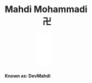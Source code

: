 <H1>Mahdi Mohammadi &nbsp &nbsp &nbsp &nbsp &nbsp &nbsp  &nbsp &nbsp &nbsp  &nbsp &nbsp &nbsp  &nbsp &nbsp &nbsp &nbsp &nbsp &nbsp &nbsp &nbsp &nbsp &nbsp &nbsp &nbsp &nbsp &nbsp &nbsp 卍</H1> 
<a href="#" style="padding: 20%;"><img width="50px" src="te.png" alt="" srcset=""></a>
<a href="#" style="padding: 20%;"><img width="50px"  src="tw.png" alt="" srcset=""></a>
<h4>Known as: DevMahdi</h4> 


